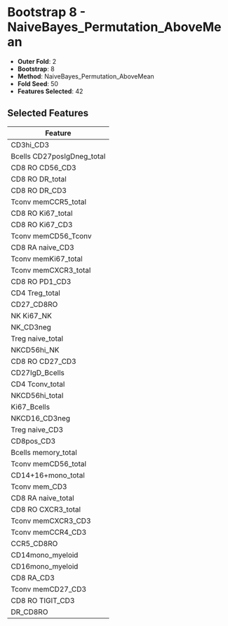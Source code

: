 # Bootstrap 8 - NaiveBayes_Permutation_AboveMean

- **Outer Fold**: 2
- **Bootstrap**: 8
- **Method**: NaiveBayes_Permutation_AboveMean
- **Fold Seed**: 50
- **Features Selected**: 42

## Selected Features

| Feature |
|---------|
| CD3hi_CD3 |
| Bcells CD27posIgDneg_total |
| CD8 RO CD56_CD3 |
| CD8 RO DR_total |
| CD8 RO DR_CD3 |
| Tconv memCCR5_total |
| CD8 RO Ki67_total |
| CD8  RO Ki67_CD3 |
| Tconv memCD56_Tconv |
| CD8 RA naive_CD3 |
| Tconv memKi67_total |
| Tconv memCXCR3_total |
| CD8 RO PD1_CD3 |
| CD4 Treg_total |
| CD27_CD8RO |
| NK Ki67_NK |
| NK_CD3neg |
| Treg naive_total |
| NKCD56hi_NK |
| CD8 RO CD27_CD3 |
| CD27IgD_Bcells |
| CD4 Tconv_total |
| NKCD56hi_total |
| Ki67_Bcells |
| NKCD16_CD3neg |
| Treg naive_CD3 |
| CD8pos_CD3 |
| Bcells memory_total |
| Tconv memCD56_total |
| CD14+16+mono_total |
| Tconv mem_CD3 |
| CD8 RA naive_total |
| CD8 RO CXCR3_total |
| Tconv memCXCR3_CD3 |
| Tconv memCCR4_CD3 |
| CCR5_CD8RO |
| CD14mono_myeloid |
| CD16mono_myeloid |
| CD8 RA_CD3 |
| Tconv memCD27_CD3 |
| CD8 RO TIGIT_CD3 |
| DR_CD8RO |

